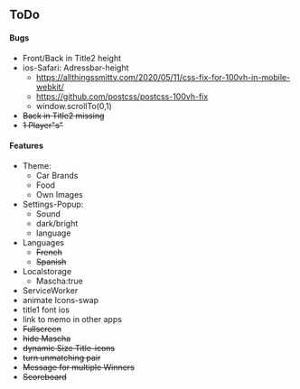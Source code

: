 ## ToDo
#### Bugs
- Front/Back in Title2 height
- ios-Safari: Adressbar-height 
  - https://allthingssmitty.com/2020/05/11/css-fix-for-100vh-in-mobile-webkit/ 
  - https://github.com/postcss/postcss-100vh-fix
  - window.scrollTo(0,1)
- ~~Back in Title2 missing~~
- ~~1 Player"s"~~
#### Features
- Theme: 
  - Car Brands
  - Food
  - Own Images
- Settings-Popup:
  - Sound
  - dark/bright
  - language
- Languages
  - ~~French~~
  - ~~Spanish~~
- Localstorage
  - Mascha:true
- ServiceWorker
- animate Icons-swap
- title1 font ios
- link to memo in other apps
- ~~Fullscreen~~
- ~~hide Mascha~~
- ~~dynamic Size Title-icons~~ 
- ~~turn unmatching pair~~
- ~~Message for multiple Winners~~
- ~~Scoreboard~~
